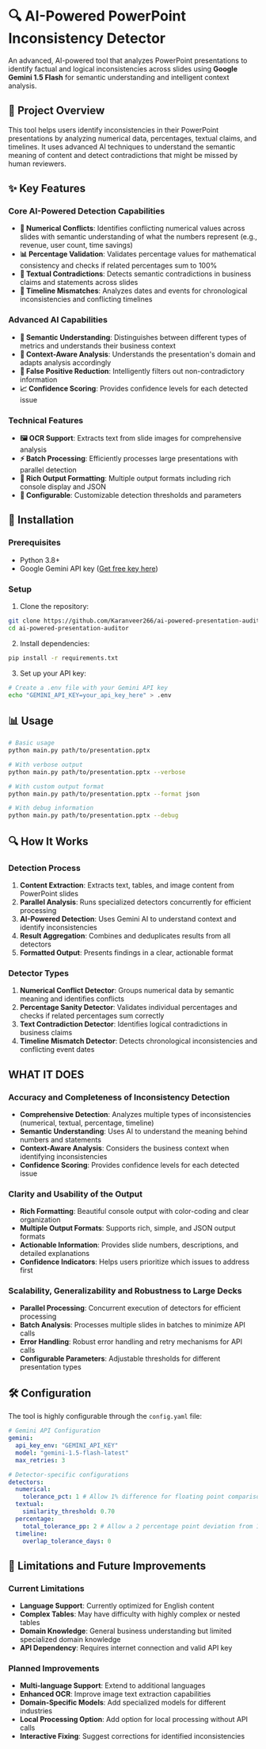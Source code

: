 # 🔍 AI-Powered PowerPoint Inconsistency Detector

An advanced, AI-powered tool that analyzes PowerPoint presentations to identify factual and logical inconsistencies across slides using **Google Gemini 1.5 Flash** for semantic understanding and intelligent context analysis.

## 🎯 Project Overview

This tool helps users identify inconsistencies in their PowerPoint presentations by analyzing numerical data, percentages, textual claims, and timelines. It uses advanced AI techniques to understand the semantic meaning of content and detect contradictions that might be missed by human reviewers.

## ✨ Key Features

### **Core AI-Powered Detection Capabilities**

- **🔢 Numerical Conflicts**: Identifies conflicting numerical values across slides with semantic understanding of what the numbers represent (e.g., revenue, user count, time savings)
- **📊 Percentage Validation**: Validates percentage values for mathematical consistency and checks if related percentages sum to 100%
- **💬 Textual Contradictions**: Detects semantic contradictions in business claims and statements across slides
- **📅 Timeline Mismatches**: Analyzes dates and events for chronological inconsistencies and conflicting timelines

### **Advanced AI Capabilities**

- **🧠 Semantic Understanding**: Distinguishes between different types of metrics and understands their business context
- **🎯 Context-Aware Analysis**: Understands the presentation's domain and adapts analysis accordingly
- **🚫 False Positive Reduction**: Intelligently filters out non-contradictory information
- **📈 Confidence Scoring**: Provides confidence levels for each detected issue

### **Technical Features**

- **🖼️ OCR Support**: Extracts text from slide images for comprehensive analysis
- **⚡ Batch Processing**: Efficiently processes large presentations with parallel detection
- **🎨 Rich Output Formatting**: Multiple output formats including rich console display and JSON
- **🔧 Configurable**: Customizable detection thresholds and parameters

## 🚀 Installation

### Prerequisites

- Python 3.8+
- Google Gemini API key ([Get free key here](https://aistudio.google.com/app/apikey))

### Setup

1. Clone the repository:
```bash
git clone https://github.com/Karanveer266/ai-powered-presentation-auditor.git
cd ai-powered-presentation-auditor
```

2. Install dependencies:
```bash
pip install -r requirements.txt
```

3. Set up your API key:
```bash
# Create a .env file with your Gemini API key
echo "GEMINI_API_KEY=your_api_key_here" > .env
```

## 📊 Usage

```bash
# Basic usage
python main.py path/to/presentation.pptx

# With verbose output
python main.py path/to/presentation.pptx --verbose

# With custom output format
python main.py path/to/presentation.pptx --format json

# With debug information
python main.py path/to/presentation.pptx --debug
```

## 🔍 How It Works

### Detection Process

1. **Content Extraction**: Extracts text, tables, and image content from PowerPoint slides
2. **Parallel Analysis**: Runs specialized detectors concurrently for efficient processing
3. **AI-Powered Detection**: Uses Gemini AI to understand context and identify inconsistencies
4. **Result Aggregation**: Combines and deduplicates results from all detectors
5. **Formatted Output**: Presents findings in a clear, actionable format

### Detector Types

1. **Numerical Conflict Detector**: Groups numerical data by semantic meaning and identifies conflicts
2. **Percentage Sanity Detector**: Validates individual percentages and checks if related percentages sum correctly
3. **Text Contradiction Detector**: Identifies logical contradictions in business claims
4. **Timeline Mismatch Detector**: Detects chronological inconsistencies and conflicting event dates

## WHAT IT DOES

### Accuracy and Completeness of Inconsistency Detection

- **Comprehensive Detection**: Analyzes multiple types of inconsistencies (numerical, textual, percentage, timeline)
- **Semantic Understanding**: Uses AI to understand the meaning behind numbers and statements
- **Context-Aware Analysis**: Considers the business context when identifying inconsistencies
- **Confidence Scoring**: Provides confidence levels for each detected issue

### Clarity and Usability of the Output

- **Rich Formatting**: Beautiful console output with color-coding and clear organization
- **Multiple Output Formats**: Supports rich, simple, and JSON output formats
- **Actionable Information**: Provides slide numbers, descriptions, and detailed explanations
- **Confidence Indicators**: Helps users prioritize which issues to address first

### Scalability, Generalizability and Robustness to Large Decks

- **Parallel Processing**: Concurrent execution of detectors for efficient processing
- **Batch Analysis**: Processes multiple slides in batches to minimize API calls
- **Error Handling**: Robust error handling and retry mechanisms for API calls
- **Configurable Parameters**: Adjustable thresholds for different presentation types

## 🛠️ Configuration

The tool is highly configurable through the `config.yaml` file:

```yaml
# Gemini API Configuration
gemini:
  api_key_env: "GEMINI_API_KEY"
  model: "gemini-1.5-flash-latest" 
  max_retries: 3

# Detector-specific configurations
detectors:
  numerical:
    tolerance_pct: 1 # Allow 1% difference for floating point comparisons
  textual:
    similarity_threshold: 0.70
  percentage:
    total_tolerance_pp: 2 # Allow a 2 percentage point deviation from 100%
  timeline:
    overlap_tolerance_days: 0
```

## 🔄 Limitations and Future Improvements

### Current Limitations

- **Language Support**: Currently optimized for English content
- **Complex Tables**: May have difficulty with highly complex or nested tables
- **Domain Knowledge**: General business understanding but limited specialized domain knowledge
- **API Dependency**: Requires internet connection and valid API key

### Planned Improvements

- **Multi-language Support**: Extend to additional languages
- **Enhanced OCR**: Improve image text extraction capabilities
- **Domain-Specific Models**: Add specialized models for different industries
- **Local Processing Option**: Add option for local processing without API calls
- **Interactive Fixing**: Suggest corrections for identified inconsistencies
